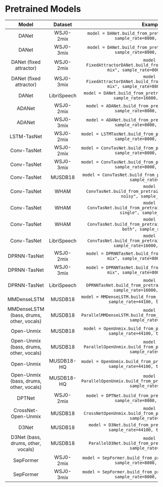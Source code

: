 # Pretrained Models
| Model | Dataset | Example |
|:---:|:---:|:---:|
| DANet | WSJ0-2mix | `model = DANet.build_from_pretrained(task="wsj0-mix", sample_rate=8000, n_sources=2)` |
| DANet | WSJ0-3mix | `model = DANet.build_from_pretrained(task="wsj0-mix", sample_rate=8000, n_sources=3)` |
| DANet (fixed attractor) | WSJ0-2mix | `model = FixedAttractorDANet.build_from_pretrained(task="wsj0-mix", sample_rate=8000, n_sources=2)` |
| DANet (fixed attractor) | WSJ0-3mix | `model = FixedAttractorDANet.build_from_pretrained(task="wsj0-mix", sample_rate=8000, n_sources=3)` |
| DANet | LibriSpeech | `model = DANet.build_from_pretrained(task="librispeech", sample_rate=16000, n_sources=2)` |
| ADANet | WSJ0-2mix | `model = ADANet.build_from_pretrained(task="wsj0-mix", sample_rate=8000, n_sources=2)` |
| ADANet | WSJ0-3mix | `model = ADANet.build_from_pretrained(task="wsj0-mix", sample_rate=8000, n_sources=3)` |
| LSTM-TasNet | WSJ0-2mix | `model = LSTMTasNet.build_from_pretrained(task="wsj0-mix", sample_rate=8000, n_sources=2)` |
| Conv-TasNet | WSJ0-2mix | `model = ConvTasNet.build_from_pretrained(task="wsj0-mix", sample_rate=8000, n_sources=2)` |
| Conv-TasNet | WSJ0-3mix | `model = ConvTasNet.build_from_pretrained(task="wsj0-mix", sample_rate=8000, n_sources=3)` |
| Conv-TasNet | MUSDB18 | `model = ConvTasNet.build_from_pretrained(task="musdb18", sample_rate=44100)` |
| Conv-TasNet | WHAM | `model = ConvTasNet.build_from_pretrained(task="wham/separate-noisy", sample_rate=8000)` |
| Conv-TasNet | WHAM | `model = ConvTasNet.build_from_pretrained(task="wham/enhance-single", sample_rate=8000)` |
| Conv-TasNet | WHAM | `model = ConvTasNet.build_from_pretrained(task="wham/enhance-both", sample_rate=8000)` |
| Conv-TasNet | LibriSpeech | `model = ConvTasNet.build_from_pretrained(task="librispeech", sample_rate=16000, n_sources=2)` |
| DPRNN-TasNet | WSJ0-2mix | `model = DPRNNTasNet.build_from_pretrained(task="wsj0-mix", sample_rate=8000, n_sources=2)` |
| DPRNN-TasNet | WSJ0-3mix | `model = DPRNNTasNet.build_from_pretrained(task="wsj0-mix", sample_rate=8000, n_sources=3)` |
| DPRNN-TasNet | LibriSpeech | `model = DPRNNTasNet.build_from_pretrained(task="librispeech", sample_rate=16000, n_sources=2)` |
| MMDenseLSTM | MUSDB18 | `model = MMDenseLSTM.build_from_pretrained(task="musdb18", sample_rate=44100, target="vocals")` |
| MMDenseLSTM (bass, drums, other, vocals) | MUSDB18 | `model = ParallelMMDenseLSTM.build_from_pretrained(task="musdb18", sample_rate=44100)` |
| Open-Unmix | MUSDB18 | `model = OpenUnmix.build_from_pretrained(task="musdb18", sample_rate=44100, target="vocals")` |
| Open-Unmix (bass, drums, other, vocals) | MUSDB18 | `model = ParallelOpenUnmix.build_from_pretrained(task="musdb18", sample_rate=44100)` |
| Open-Unmix | MUSDB18-HQ | `model = OpenUnmix.build_from_pretrained(task="musdb18hq", sample_rate=44100, target="vocals")` |
| Open-Unmix (bass, drums, other, vocals) | MUSDB18-HQ | `model = ParallelOpenUnmix.build_from_pretrained(task="musdb18hq", sample_rate=44100)` |
| DPTNet | WSJ0-2mix | `model = DPTNet.build_from_pretrained(task="wsj0-mix", sample_rate=8000, n_sources=2)` |
| CrossNet-Open-Unmix | MUSDB18 | `model = CrossNetOpenUnmix.build_from_pretrained(task="musdb18", sample_rate=44100)` |
| D3Net | MUSDB18 | `model = D3Net.build_from_pretrained(task="musdb18", sample_rate=44100, target="vocals")` |
| D3Net (bass, drums, other, vocals) | MUSDB18 | `model = ParallelD3Net.build_from_pretrained(task="musdb18", sample_rate=44100)` |
| SepFormer | WSJ0-2mix | `model = SepFormer.build_from_pretrained(task="wsj0-mix", sample_rate=8000, n_sources=2)` |
| SepFormer | WSJ0-3mix | `model = SepFormer.build_from_pretrained(task="wsj0-mix", sample_rate=8000, n_sources=3)` |
